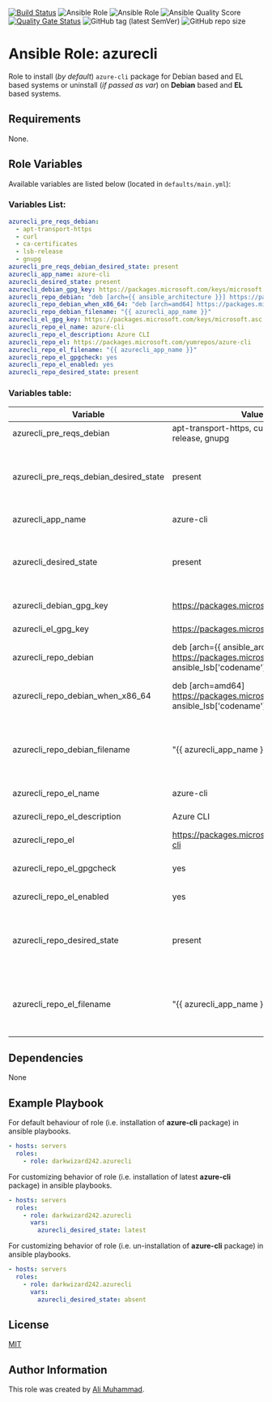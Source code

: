 [![Build Status](https://travis-ci.com/darkwizard242/ansible-role-azurecli.svg?branch=master)](https://travis-ci.com/darkwizard242/ansible-role-azurecli) ![Ansible Role](https://img.shields.io/ansible/role/46002?color=dark%20green%20) ![Ansible Role](https://img.shields.io/ansible/role/d/46002?label=role%20downloads) ![Ansible Quality Score](https://img.shields.io/ansible/quality/46002?label=ansible%20quality%20score) [![Quality Gate Status](https://sonarcloud.io/api/project_badges/measure?project=ansible-role-azurecli&metric=alert_status)](https://sonarcloud.io/dashboard?id=ansible-role-azurecli) ![GitHub tag (latest SemVer)](https://img.shields.io/github/tag/darkwizard242/ansible-role-azurecli?label=release) ![GitHub repo size](https://img.shields.io/github/repo-size/darkwizard242/ansible-role-azurecli?color=orange&style=flat-square)

# Ansible Role: azurecli

Role to install (_by default_) `azure-cli` package for Debian based and EL based systems or uninstall (_if passed as var_) on **Debian** based and **EL** based systems.

## Requirements

None.

## Role Variables

Available variables are listed below (located in `defaults/main.yml`):

### Variables List:

```yaml
azurecli_pre_reqs_debian:
  - apt-transport-https
  - curl
  - ca-certificates
  - lsb-release
  - gnupg
azurecli_pre_reqs_debian_desired_state: present
azurecli_app_name: azure-cli
azurecli_desired_state: present
azurecli_debian_gpg_key: https://packages.microsoft.com/keys/microsoft.asc
azurecli_repo_debian: "deb [arch={{ ansible_architecture }}] https://packages.microsoft.com/repos/azure-cli/ {{ ansible_lsb['codename'] }} main"
azurecli_repo_debian_when_x86_64: "deb [arch=amd64] https://packages.microsoft.com/repos/azure-cli/ {{ ansible_lsb['codename'] }} main"
azurecli_repo_debian_filename: "{{ azurecli_app_name }}"
azurecli_el_gpg_key: https://packages.microsoft.com/keys/microsoft.asc
azurecli_repo_el_name: azure-cli
azurecli_repo_el_description: Azure CLI
azurecli_repo_el: https://packages.microsoft.com/yumrepos/azure-cli
azurecli_repo_el_filename: "{{ azurecli_app_name }}"
azurecli_repo_el_gpgcheck: yes
azurecli_repo_el_enabled: yes
azurecli_repo_desired_state: present
```

### Variables table:

Variable                               | Value (default)                                                                                                            | Description
-------------------------------------- | -------------------------------------------------------------------------------------------------------------------------- | ------------------------------------------------------------------------------------------------------------------------------------------------------------------------------------------------------------
azurecli_pre_reqs_debian               | apt-transport-https, curl, ca-certificates, lsb-release, gnupg                                                             | Package required by Azure CLI on Debain based systems.
azurecli_pre_reqs_debian_desired_state | present                                                                                                                    | State of the azurecli_pre_reqs_debian_desired_state packages. Whether to install, verify if available or to uninstall (i.e. ansible apt module values: `present`, `latest`, or `absent`)
azurecli_app_name                      | azure-cli                                                                                                                  | Name of Azure CLI package i.e. `azure-cli`
azurecli_desired_state                 | present                                                                                                                    | State of the azurecli_app_name package (i.e. `azure-cli` package itself.). Whether to install, verify if available or to uninstall (i.e. ansible apt module values: `present`, `latest`, or `absent`)
azurecli_debian_gpg_key                | <https://packages.microsoft.com/keys/microsoft.asc>                                                                        | Azure CLI GPG required on Debian based systems.
azurecli_el_gpg_key                    | <https://packages.microsoft.com/keys/microsoft.asc>                                                                        | Azure CLI GPG required on EL based systems.
azurecli_repo_debian                   | deb [arch={{ ansible_architecture }}] <https://packages.microsoft.com/repos/azure-cli/> {{ ansible_lsb['codename'] }} main | Repository URL for Debian based systems. Utilized facts such as `ansible_architecture`.
azurecli_repo_debian_when_x86_64       | deb [arch=amd64] <https://packages.microsoft.com/repos/azure-cli/> {{ ansible_lsb['codename'] }} main                      | This variable is used only against systems that are x86_64 type as the architecture is overridden to `arch=amd64` as per Azure CLI's Installation steps.
azurecli_repo_debian_filename          | "{{ azurecli_app_name }}"                                                                                                  | Name of the repository file that will be stored at `/etc/apt/sources.list.d/` on Debian based systems. Defaults to the variable value for "{{ azurecli_app_name }}" which is `azure-cli` .
azurecli_repo_el_name                  | azure-cli                                                                                                                  | Repository name for Azure CLI on EL based systems.
azurecli_repo_el_description           | Azure CLI                                                                                                                  | Description to be added in EL based repository file for Azure CLI.
azurecli_repo_el                       | <https://packages.microsoft.com/yumrepos/azure-cli>                                                                        | Repository `baseurl` for Azure CLI on EL based systems.
azurecli_repo_el_gpgcheck              | yes                                                                                                                        | Boolean for whether to perform gpg check against Azure CLI on EL based systems.
azurecli_repo_el_enabled               | yes                                                                                                                        | Boolean for whether to set Azure CLI repo as 'enabled' on EL based systems.
azurecli_repo_desired_state            | present                                                                                                                    | `present` indicates creating the repository file if it doesn't exist on Debian or EL based systems. Alternative is `absent` (not recommended as it will prevent from installation of **azure-cli** pacakge).
azurecli_repo_el_filename              | "{{ azurecli_app_name }}"                                                                                                  | Name of the repository file that will be stored at `/etc/yum/sources.list.d/` on EL based systems. Defaults to the variable value for "{{ azurecli_app_name }}" which is `azure-cli` .

## Dependencies

None

## Example Playbook

For default behaviour of role (i.e. installation of **azure-cli** package) in ansible playbooks.

```yaml
- hosts: servers
  roles:
    - role: darkwizard242.azurecli
```

For customizing behavior of role (i.e. installation of latest **azure-cli** package) in ansible playbooks.

```yaml
- hosts: servers
  roles:
    - role: darkwizard242.azurecli
      vars:
        azurecli_desired_state: latest
```

For customizing behavior of role (i.e. un-installation of **azure-cli** package) in ansible playbooks.

```yaml
- hosts: servers
  roles:
    - role: darkwizard242.azurecli
      vars:
        azurecli_desired_state: absent
```

## License

[MIT](https://github.com/darkwizard242/ansible-role-azurecli/blob/master/LICENSE)

## Author Information

This role was created by [Ali Muhammad](https://www.linkedin.com/in/ali-muhammad-759791130/).
